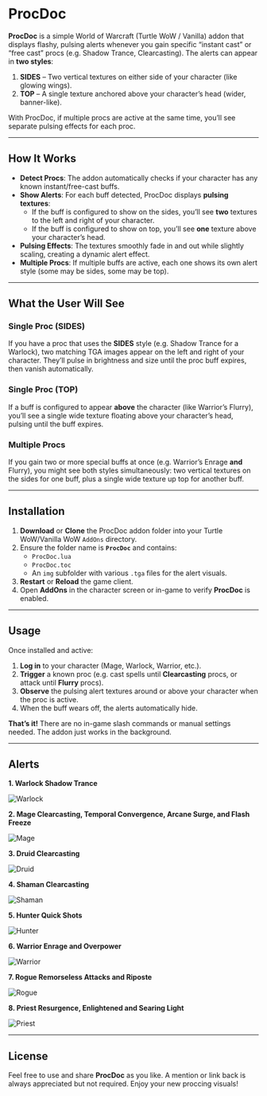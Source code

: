 # ProcDoc

**ProcDoc** is a simple World of Warcraft (Turtle WoW / Vanilla) addon that displays flashy, pulsing alerts whenever you gain specific “instant cast” or “free cast” procs (e.g. Shadow Trance, Clearcasting). The alerts can appear in **two styles**:

1. **SIDES** – Two vertical textures on either side of your character (like glowing wings).
2. **TOP** – A single texture anchored above your character’s head (wider, banner-like).

With ProcDoc, if multiple procs are active at the same time, you’ll see separate pulsing effects for each proc.

---

## How It Works

- **Detect Procs**: The addon automatically checks if your character has any known instant/free-cast buffs.
- **Show Alerts**: For each buff detected, ProcDoc displays **pulsing textures**:
  - If the buff is configured to show on the sides, you’ll see **two** textures to the left and right of your character.
  - If the buff is configured to show on top, you’ll see **one** texture above your character’s head.
- **Pulsing Effects**: The textures smoothly fade in and out while slightly scaling, creating a dynamic alert effect.
- **Multiple Procs**: If multiple buffs are active, each one shows its own alert style (some may be sides, some may be top).

---

## What the User Will See

### Single Proc (SIDES)
If you have a proc that uses the **SIDES** style (e.g. Shadow Trance for a Warlock), two matching TGA images appear on the left and right of your character. They’ll pulse in brightness and size until the proc buff expires, then vanish automatically.

### Single Proc (TOP)
If a buff is configured to appear **above** the character (like Warrior’s Flurry), you’ll see a single wide texture floating above your character’s head, pulsing until the buff expires.

### Multiple Procs
If you gain two or more special buffs at once (e.g. Warrior’s Enrage **and** Flurry), you might see both styles simultaneously: two vertical textures on the sides for one buff, plus a single wide texture up top for another buff.

---

## Installation

1. **Download** or **Clone** the ProcDoc addon folder into your Turtle WoW/Vanilla WoW `AddOns` directory.  
2. Ensure the folder name is **`ProcDoc`** and contains:
   - `ProcDoc.lua`
   - `ProcDoc.toc`
   - An `img` subfolder with various `.tga` files for the alert visuals.
3. **Restart** or **Reload** the game client.  
4. Open **AddOns** in the character screen or in-game to verify **ProcDoc** is enabled.

---

## Usage

Once installed and active:

1. **Log in** to your character (Mage, Warlock, Warrior, etc.).
2. **Trigger** a known proc (e.g. cast spells until **Clearcasting** procs, or attack until **Flurry** procs).
3. **Observe** the pulsing alert textures around or above your character when the proc is active.
4. When the buff wears off, the alerts automatically hide.

**That’s it!** There are no in-game slash commands or manual settings needed. The addon just works in the background.

---

## Alerts

**1. Warlock Shadow Trance**

![Warlock](https://github.com/wsmaxcy/ProcDoc/blob/main/img/Warlock.png)

**2. Mage Clearcasting, Temporal Convergence, Arcane Surge, and Flash Freeze**

![Mage](https://github.com/wsmaxcy/ProcDoc/blob/main/img/Mage.png)

**3. Druid Clearcasting**

![Druid](https://github.com/wsmaxcy/ProcDoc/blob/main/img/Druid.png)

**4. Shaman Clearcasting**

![Shaman](https://github.com/wsmaxcy/ProcDoc/blob/main/img/Shaman.png)

**5. Hunter Quick Shots**

![Hunter](https://github.com/wsmaxcy/ProcDoc/blob/main/img/Hunter.png)

**6. Warrior Enrage and Overpower**

![Warrior](https://github.com/wsmaxcy/ProcDoc/blob/main/img/Warrior.png)

**7. Rogue Remorseless Attacks and Riposte**

![Rogue](https://github.com/wsmaxcy/ProcDoc/blob/main/img/Rogue.png)

**8. Priest Resurgence, Enlightened and Searing Light**

![Priest](https://github.com/wsmaxcy/ProcDoc/blob/main/img/Priest.png)


---
## License

 Feel free to use and share **ProcDoc** as you like. A mention or link back is always appreciated but not required. Enjoy your new proccing visuals!